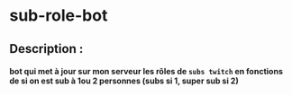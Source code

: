 # sub-role-bot

## Description :

#### bot qui met à jour sur mon serveur les rôles de ``subs twitch`` en fonctions de si on est sub à 1ou 2 personnes (subs si 1, super sub si 2)


